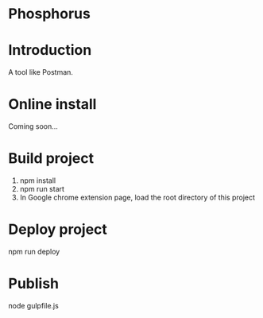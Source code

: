Phosphorus
===========

# Introduction #

A tool like Postman.

# Online install #

Coming soon...

# Build project #

1. npm install
2. npm run start
3. In Google chrome extension page, load the root directory of this project


# Deploy project #

npm run deploy

# Publish #

node gulpfile.js


